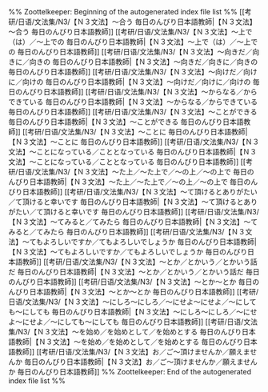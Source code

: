 %% Zoottelkeeper: Beginning of the autogenerated index file list  %%
 [[考研/日语/文法集/N3/【Ｎ３文法】～合う  毎日のんびり日本語教師|【Ｎ３文法】～合う  毎日のんびり日本語教師]]
 [[考研/日语/文法集/N3/【Ｎ３文法】～上で（は）／～上での  毎日のんびり日本語教師|【Ｎ３文法】～上で（は）／～上での  毎日のんびり日本語教師]]
 [[考研/日语/文法集/N3/【Ｎ３文法】～向きだ／向きに／向きの  毎日のんびり日本語教師|【Ｎ３文法】～向きだ／向きに／向きの  毎日のんびり日本語教師]]
 [[考研/日语/文法集/N3/【Ｎ３文法】～向けだ／向けに／向けの  毎日のんびり日本語教師|【Ｎ３文法】～向けだ／向けに／向けの  毎日のんびり日本語教師]]
 [[考研/日语/文法集/N3/【Ｎ３文法】～からなる／からできている  毎日のんびり日本語教師|【Ｎ３文法】～からなる／からできている  毎日のんびり日本語教師]]
 [[考研/日语/文法集/N3/【Ｎ３文法】～ことができる  毎日のんびり日本語教師|【Ｎ３文法】～ことができる  毎日のんびり日本語教師]]
 [[考研/日语/文法集/N3/【Ｎ３文法】～ことに  毎日のんびり日本語教師|【Ｎ３文法】～ことに  毎日のんびり日本語教師]]
 [[考研/日语/文法集/N3/【Ｎ３文法】～ことになっている／こととなっている  毎日のんびり日本語教師|【Ｎ３文法】～ことになっている／こととなっている  毎日のんびり日本語教師]]
 [[考研/日语/文法集/N3/【Ｎ３文法】～た上／～た上で／～の上／～の上で  毎日のんびり日本語教師|【Ｎ３文法】～た上／～た上で／～の上／～の上で  毎日のんびり日本語教師]]
 [[考研/日语/文法集/N3/【Ｎ３文法】～て頂けるとありがたい／て頂けると幸いです  毎日のんびり日本語教師|【Ｎ３文法】～て頂けるとありがたい／て頂けると幸いです  毎日のんびり日本語教師]]
 [[考研/日语/文法集/N3/【Ｎ３文法】～てみると／てみたら  毎日のんびり日本語教師|【Ｎ３文法】～てみると／てみたら  毎日のんびり日本語教師]]
 [[考研/日语/文法集/N3/【Ｎ３文法】～てもよろしいですか／てもよろしいでしょうか  毎日のんびり日本語教師|【Ｎ３文法】～てもよろしいですか／てもよろしいでしょうか  毎日のんびり日本語教師]]
 [[考研/日语/文法集/N3/【Ｎ３文法】～とか／とかいう／とかいう話だ  毎日のんびり日本語教師|【Ｎ３文法】～とか／とかいう／とかいう話だ  毎日のんびり日本語教師]]
 [[考研/日语/文法集/N3/【Ｎ３文法】～とか～とか  毎日のんびり日本語教師|【Ｎ３文法】～とか～とか  毎日のんびり日本語教師]]
 [[考研/日语/文法集/N3/【Ｎ３文法】～にしろ～にしろ／～にせよ～にせよ／～にしても～にしても  毎日のんびり日本語教師|【Ｎ３文法】～にしろ～にしろ／～にせよ～にせよ／～にしても～にしても  毎日のんびり日本語教師]]
 [[考研/日语/文法集/N3/【Ｎ３文法】～を始め／を始めとして／を始めとする  毎日のんびり日本語教師|【Ｎ３文法】～を始め／を始めとして／を始めとする  毎日のんびり日本語教師]]
 [[考研/日语/文法集/N3/【Ｎ３文法】お／ご～頂けませんか／願えませんか  毎日のんびり日本語教師|【Ｎ３文法】お／ご～頂けませんか／願えませんか  毎日のんびり日本語教師]]
%% Zoottelkeeper: End of the autogenerated index file list  %%
